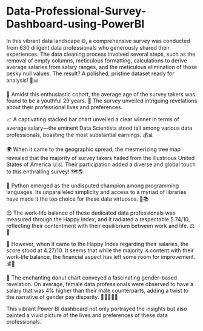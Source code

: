 # Data-Professional-Survey-Dashboard-using-PowerBI

In this vibrant data landscape 🌐, a comprehensive survey was conducted from 630 diligent data professionals who generously shared their experiences. The data cleaning process involved several steps, such as the removal of empty columns, meticulous formatting, calculations to derive average salaries from salary ranges, and the meticulous elimination of those pesky null values. The result? A polished, pristine dataset ready for analysis! 🧹📊

👤 Amidst this enthusiastic cohort, the average age of the survey takers was found to be a youthful 29 years. 🎉 The survey unveiled intriguing revelations about their professional lives and preferences.

📈 A captivating stacked bar chart unveiled a clear winner in terms of average salary—the eminent Data Scientists stood tall among various data professionals, boasting the most substantial earnings. 💰📊

🌍 When it came to the geographic spread, the mesmerizing tree map revealed that the majority of survey takers hailed from the illustrious United States of America 🇺🇸. Their participation added a diverse and global touch to this enthralling survey! 🗺️🌎

🐍 Python emerged as the undisputed champion among programming languages. Its unparalleled simplicity and access to a myriad of libraries have made it the top choice for these data virtuosos. 🐍📚

😊 The work-life balance of these dedicated data professionals was measured through the Happy Index, and it radiated a respectable 5.74/10, reflecting their contentment with their equilibrium between work and life. ⚖️🌟

💸 However, when it came to the Happy Index regarding their salaries, the score stood at 4.27/10. It seems that while the majority is content with their work-life balance, the financial aspect has left some room for improvement. 💰🤔


🍩 The enchanting donut chart conveyed a fascinating gender-based revelation. On average, female data professionals were observed to have a salary that was 4% higher than their male counterparts, adding a twist to the narrative of gender pay disparity. 👩‍💼👨‍💼💸

This vibrant Power BI dashboard not only portrayed the insights but also painted a vivid picture of the lives and preferences of these data professionals.
